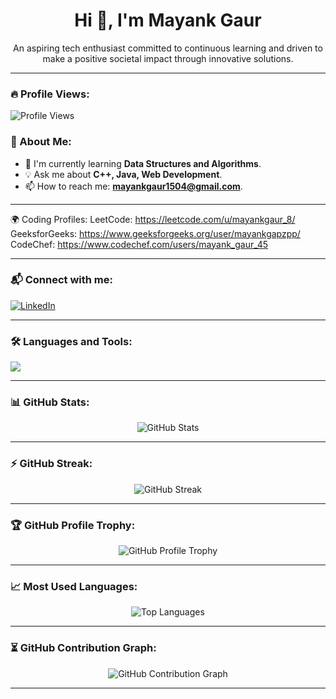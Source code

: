 <h1 align="center">Hi 👋, I'm Mayank Gaur</h1>

<p align="center">
  An aspiring tech enthusiast committed to continuous learning and driven to make a positive societal impact through innovative solutions.
</p>

---

### 🔥 Profile Views:  
![Profile Views](https://komarev.com/ghpvc/?username=mayankgaur&label=Profile%20Views&color=0e75b6&style=flat)

### 🚀 About Me:
- 🔧 I'm currently learning **Data Structures and Algorithms**.
- 💡 Ask me about **C++, Java, Web Development**.
- 📫 How to reach me: **mayankgaur1504@gmail.com**.

---

🌍 Coding Profiles:
LeetCode: https://leetcode.com/u/mayankgaur_8/
GeeksforGeeks: https://www.geeksforgeeks.org/user/mayankgapzpp/
CodeChef: https://www.codechef.com/users/mayank_gaur_45

---

### 📬 Connect with me:
<p align="left">
  <a href="https://www.linkedin.com/in/mayank-gaur-36b382254/" target="_blank">
    <img src="https://img.shields.io/badge/LinkedIn-MayankGaur-blue?style=flat&logo=linkedin" alt="LinkedIn" />
  </a>
</p>

---

### 🛠️ Languages and Tools:
<p align="left">
  <img src="https://skillicons.dev/icons?i=cpp,java,js,nodejs,mongodb,react,html,css" />
</p>

---

### 📊 GitHub Stats:
<p align="center">
  <img src="https://github-readme-stats.vercel.app/api?username=mayankgaur&show_icons=true&theme=radical" alt="GitHub Stats" />
</p>

---

### ⚡ GitHub Streak:
<p align="center">
  <img src="https://github-readme-streak-stats.herokuapp.com/?user=mayankgaur&theme=radical" alt="GitHub Streak" />
</p>

---

### 🏆 GitHub Profile Trophy:
<p align="center">
  <img src="https://github-profile-trophy.vercel.app/?username=mayankgaur&theme=radical&column=7" alt="GitHub Profile Trophy" />
</p>

---

### 📈 Most Used Languages:
<p align="center">
  <img src="https://github-readme-stats.vercel.app/api/top-langs/?username=mayankgaur&layout=compact&theme=radical" alt="Top Languages" />
</p>

---

### ⏳ GitHub Contribution Graph:
<p align="center">
  <img src="https://github-readme-activity-graph.vercel.app/graph?username=mayankgaur&theme=react-dark" alt="GitHub Contribution Graph" />
</p>

---
